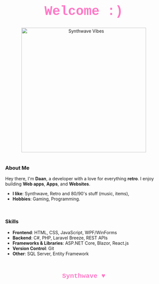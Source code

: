 <!-- Header -->
<h1 align="center" style="font-family: 'Courier New', monospace; color: #ff79c6; font-size: 3em;">Welcome :)</h1>

<div align="center">
  <img src="https://github.com/user-attachments/assets/65672fb2-3377-4d3e-bd51-8637c540c008" alt="Synthwave Vibes" width="400"/>
</div>

<br />

<!-- Introduction Section -->
### About Me
Hey there, I'm **Daan**, a developer with a love for everything **retro**. I enjoy building **Web apps**, **Apps**, and **Websites**.

- **I like**: Synthwave, Retro and 80/90's stuff (music, items), 
- **Hobbies**: Gaming, Programming.

<br />

<!-- Skills Section -->
### Skills
- **Frontend**: HTML, CSS, JavaScript, WPF/WinForms
- **Backend**: C#, PHP, Laravel Breeze, REST APIs
- **Frameworks & Libraries**: ASP.NET Core, Blazor, React.js
- **Version Control**: Git
- **Other**: SQL Server, Entity Framework

<br />
<!-- Footer Section -->
<p align="center" style="color: #ff79c6; font-family: 'Courier New', monospace; font-size: 1.5em;">
  <B>Synthwave ♥</B>
</p>


